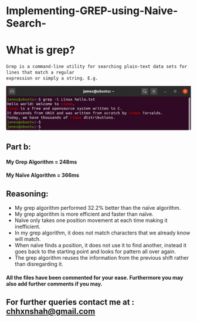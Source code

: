 # Implementing-GREP-using-Naive-Search-

# What is grep?
```
Grep is a command-line utility for searching plain-text data sets for lines that match a regular
expression or simply a string. E.g.
```
![alt text](https://github.com/HxnDev/Implementing-Linux-CL-Utility-GREP/blob/main/extra/grep_output.png?raw=true)

## Part b:

#### My Grep Algorithm = 248ms

#### My Naïve Algorithm = 366ms

## Reasoning:

- My grep algorithm performed 32.2% better than the naïve algorithm.
- My grep algorithm is more efficient and faster than naïve.
- Naïve only takes one position movement at each time making it
    inefficient.
- In my grep algorithm, it does not match characters that we already
    know will match.
- When naïve finds a position, it does not use it to find another, instead
    it goes back to the starting point and looks for pattern all over again.
- The grep algorithm reuses the information from the previous shift
    rather than disregarding it.
    
#### All the files have been commented for your ease. Furthermore you may also add further comments if you may.

## For further queries contact me at : chhxnshah@gmail.com
